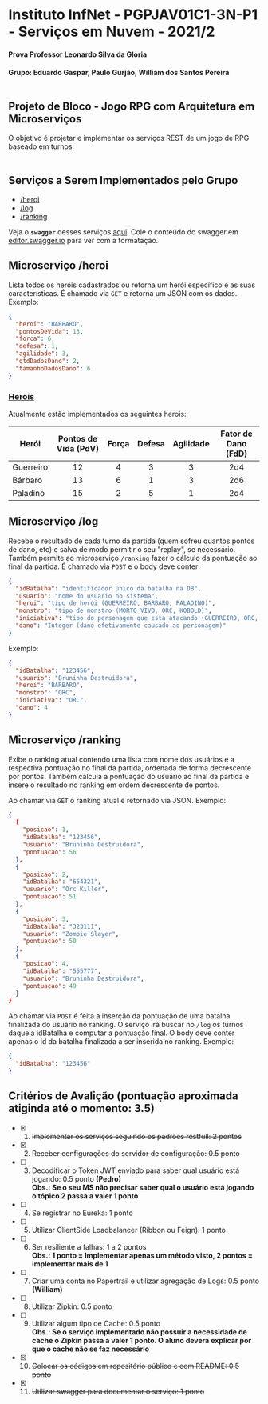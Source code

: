# Instituto InfNet - PGPJAV01C1-3N-P1 - Serviços em Nuvem - 2021/2




#### Prova Professor Leonardo Silva da Gloria
#### Grupo: Eduardo Gaspar, Paulo Gurjão, William dos Santos Pereira<br><br>


## Projeto de Bloco - Jogo RPG com Arquitetura em  Microserviços 

O objetivo é projetar e implementar os serviços REST de um jogo de RPG baseado em turnos.<br><br>

## Serviços a Serem Implementados pelo Grupo

- [/heroi](#heroi)
- [/log](#log)
- [/ranking](#ranking)

Veja o <b>`swagger`</b> desses serviços [aqui](https://github.com/pgurjao/heroi-gen/blob/master/src/main/resources/swagger/swaggerHeroi-Gen.yaml). Cole o conteúdo do swagger em [editor.swagger.io](https://editor.swagger.io/) para ver com a formatação.

<h2 id="heroi">Microserviço /heroi</h2>

Lista todos os heróis cadastrados ou retorna um herói específico e as suas características. É chamado via `GET` e retorna um JSON com os dados. Exemplo:

```json
{
  "heroi": "BARBARO",
  "pontosDeVida": 13,
  "forca": 6,
  "defesa": 1,
  "agilidade": 3,
  "qtdDadosDano": 2,
  "tamanhoDadosDano": 6
}
```

### <ins>Herois</ins>

Atualmente estão implementados os seguintes herois:

| Herói     | Pontos de Vida (PdV) | Força | Defesa | Agilidade | Fator de Dano (FdD) |
| --------- | :----:               | :----: | :----: | :----:   | :----:              |
| Guerreiro | 12                   | 4     | 3      | 3         | 2d4                 |
| Bárbaro   | 13                   | 6     | 1      | 3         | 2d6                 |
| Paladino  | 15                   | 2     | 5      | 1         | 2d4                 |


<h2 id="log">Microserviço /log</h2>

Recebe o resultado de cada turno da partida (quem sofreu quantos pontos de dano, etc) e salva de modo permitir o seu "replay", se necessário. Também permite ao microserviço `/ranking` fazer o cálculo da pontuação ao final da partida. É chamado via `POST` e o body deve conter:

```json
{
  "idBatalha": "identificador único da batalha na DB",
  "usuario": "nome do usuário no sistema",
  "heroi": "tipo de herói (GUERREIRO, BARBARO, PALADINO)",
  "monstro": "tipo de monstro (MORTO_VIVO, ORC, KOBOLD)",
  "iniciativa": "tipo do personagem que está atacando (GUERREIRO, ORC, etc)",
  "dano": "Integer (dano efetivamente causado ao personagem)"
}
```

Exemplo:

```json
{
  "idBatalha": "123456",
  "usuario": "Bruninha Destruidora",
  "heroi": "BARBARO",
  "monstro": "ORC",
  "iniciativa": "ORC",
  "dano": 4
}
```

<h2 id="ranking">Microserviço /ranking</h2>

Exibe o ranking atual contendo uma lista com nome dos usuários e a respectiva pontuação no final da partida, ordenada de forma decrescente por pontos. Também calcula a pontuação do usuário ao final da partida e insere o resultado no ranking em ordem decrescente de pontos.

Ao chamar via `GET` o ranking atual é retornado via JSON. Exemplo:

```json
{
  {
    "posicao": 1,
    "idBatalha": "123456",
    "usuario": "Bruninha Destruidora",
    "pontuacao": 56
  },
  {
    "posicao": 2,
    "idBatalha": "654321",
    "usuario": "Orc Killer",
    "pontuacao": 51
  },
  {
    "posicao": 3,
    "idBatalha": "323111",
    "usuario": "Zombie Slayer",
    "pontuacao": 50
  },
  {
    "posicao": 4,
    "idBatalha": "555777",
    "usuario": "Bruninha Destruidora",
    "pontuacao": 49
  }
}
```


Ao chamar via `POST` é feita a inserção da pontuação de uma batalha finalizada do usuário no ranking. O serviço irá buscar no `/log` os turnos daquela idBatalha e computar a pontuação final. O body deve conter apenas o id da batalha finalizada a ser inserida no ranking. Exemplo:

```json
{
  "idBatalha": "123456"
}
```


## Critérios de Avalição (pontuação aproximada atiginda até o momento: 3.5)

- [x] 1. ~~Implementar os serviços seguindo os padrões restfull: 2 pontos~~
- [x] 2. ~~Receber configurações do servidor de configuração: 0.5 ponto~~
- [ ] 3. Decodificar o Token JWT enviado para saber qual usuário está jogando: 0.5 ponto **(Pedro)** <br>
**Obs.: Se o seu MS não precisar saber qual o usuário está jogando o tópico 2 passa a valer 1 ponto** <br>

- [ ] 4. Se registrar no Eureka: 1 ponto
- [ ] 5. Utilizar ClientSide Loadbalancer (Ribbon ou Feign): 1 ponto
- [ ] 6. Ser resiliente a falhas: 1 a 2 pontos<br>
**Obs.: 1 ponto = Implementar apenas um método visto, 2 pontos = implementar mais de 1** <br>

- [ ] 7. Criar uma conta no Papertrail e utilizar agregação de Logs: 0.5 ponto **(William)**
- [ ] 8. Utilizar Zipkin: 0.5 ponto
- [ ] 9. Utilizar algum tipo de Cache: 0.5 ponto<br>
**Obs.: Se o serviço implementado não possuir a necessidade de cache o Zipkin passa a valer 1 ponto. O aluno deverá explicar por que o cache não se faz necessário** <br>

- [x] 10. ~~Colocar os códigos em repositório público e com README: 0.5 ponto~~
- [x] 11. ~~Utilizar swagger para documentar o serviço: 1 ponto~~
